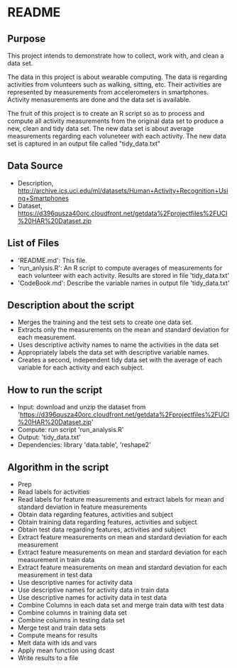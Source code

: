 # README

## Purpose

This project intends to demonstrate how to collect, work with, and clean a data set. 

The data in this project is about wearable computing. The data is regarding activities from volunteers such as walking, sitting, etc. Their activities are represented by measurements from accelerometers in smartphones. Activity menasurements are done and the data set is available.

The fruit of this project is to create an R script so as to process and compute all activity measurements from the original data set to produce a new, clean and tidy data set. The new data set is about average measurements regarding each voluneteer with each activity. The new data set is captured in an output file called "tidy_data.txt"

## Data Source

* Description, http://archive.ics.uci.edu/ml/datasets/Human+Activity+Recognition+Using+Smartphones
* Dataset, https://d396qusza40orc.cloudfront.net/getdata%2Fprojectfiles%2FUCI%20HAR%20Dataset.zip
 
## List of Files

- 'README.md': This file.
- 'run_anlysis.R': An R script to compute averages of measurements for each volunteer with each activity. Results are stored in file 'tidy_data.txt'
- 'CodeBook.md': Describe the variable names in output file 'tidy_data.txt' 

## Description about the script

- Merges the training and the test sets to create one data set.
- Extracts only the measurements on the mean and standard deviation for each measurement. 
- Uses descriptive activity names to name the activities in the data set
- Appropriately labels the data set with descriptive variable names. 
- Creates a second, independent tidy data set with the average of each variable for each activity and each subject. 

## How to run the script

* Input: download and unzip the dataset from 'https://d396qusza40orc.cloudfront.net/getdata%2Fprojectfiles%2FUCI%20HAR%20Dataset.zip'
* Compute: run script 'run_analysis.R'
* Output: 'tidy_data.txt'
* Dependencies: library 'data.table', 'reshape2'

## Algorithm in the script
* Prep
 * Read labels for activities
 * Read labels for feature measurements and extract labels for mean and standard deviation in feature measurements 
* Obtain data regarding features, activities and subject
 * Obtain training data regarding features, activities and subject
 * Obtain test data regarding features, activities and subject
* Extract feature measurements on mean and stardard deviation for each measurement
 * Extract feature measurements on mean and stardard deviation for each measurement in train data
 * Extract feature measurements on mean and stardard deviation for each measurement in test data
* Use descriptive names for activity data
 * Use descriptive names for activity data in train data
 * Use descriptive names for activity data in test data
* Combine Columns in each data set and merge train data with test data
 * Combine columns in training data set
 * Combine columns in testing data set
 * Merge test and train data sets
* Compute means for results
 * Melt data with ids and vars
 * Apply mean function using dcast
 * Write results to a file
